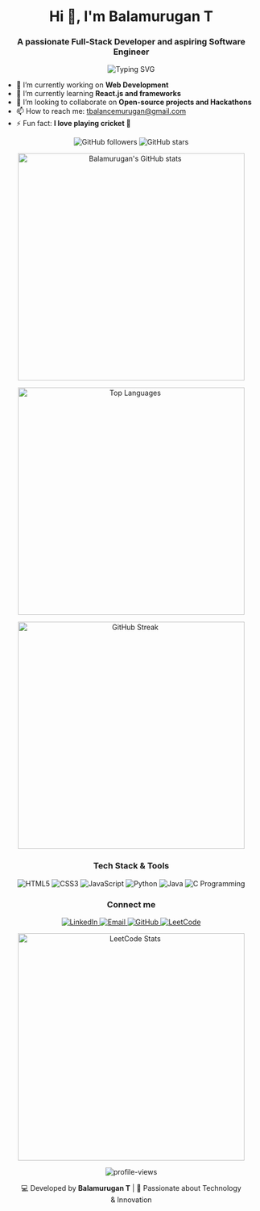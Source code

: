 <!-- Header Section -->
<h1 align="center">Hi 👋, I'm Balamurugan T</h1>
<h3 align="center">A passionate Full-Stack Developer and aspiring Software Engineer</h3>

<!-- Typing SVG -->
<p align="center">
  <img src="https://readme-typing-svg.demolab.com?font=Fira+Code&weight=600&size=24&duration=3000&pause=500&color=00FFAF&center=true&vCenter=true&width=550&lines=Full-Stack+Developer;Machine+Learning+Enthusiast;Lifelong+Learner;Open+to+Opportunities!" alt="Typing SVG" />
</p>

<!-- About Me Section -->
<ul>
  <li>🔭 I’m currently working on <strong>Web Development</strong></li>
  <li>🌱 I’m currently learning <strong>React.js and frameworks</strong></li>
  <li>👯 I’m looking to collaborate on <strong>Open-source projects and Hackathons</strong></li>
  <li>📫 How to reach me: <a href="mailto:tbalancemurugan@gmail.com">tbalancemurugan@gmail.com</a></li>
  <li>⚡ Fun fact: <strong>I love playing cricket 🏏</strong></li>
</ul>
<!-- skill section -->
<p align="center">
    <img src="https://img.shields.io/github/followers/just-bm?label=Follow&style=light" alt="GitHub followers" />
    <img src="https://img.shields.io/github/stars/just-bm?affiliations=OWNER%2CCOLLABORATOR%2CORGANIZATION_MEMBER&style=social" alt="GitHub stars" />
</p>

<!-- GitHub Stats Section -->
<p align="center">
  <img src="https://github-readme-stats.vercel.app/api/?username=just-bm&show_icons=true&theme=radical" alt="Balamurugan's GitHub stats" width="450" />
</p>

<!-- Top Languages Section -->
<p align="center">
  <img src="https://github-readme-stats.vercel.app/api/top-langs/?username=just-bm&layout=compact&theme=radical" alt="Top Languages" width="450" />
</p>
<!-- github streak -->
<p align="center">
  <img src="https://github-readme-streak-stats.herokuapp.com/?user=just-bm&layout=compact&theme=radical" alt="GitHub Streak" width="450" />
</p>


<!-- Skills Section -->
<h3 align="center">Tech Stack & Tools</h3>
<p align="center">
  <img src="https://img.shields.io/badge/HTML5-E34F26?style=for-the-badge&logo=html5&logoColor=white" alt="HTML5" />
  <img src="https://img.shields.io/badge/CSS3-1572B6?style=for-the-badge&logo=css3&logoColor=white" alt="CSS3" />
  <img src="https://img.shields.io/badge/JavaScript-F7DF1E?style=for-the-badge&logo=javascript&logoColor=black" alt="JavaScript" />
  <img src="https://img.shields.io/badge/Python-3776AB?style=for-the-badge&logo=python&logoColor=white" alt="Python" />
  <img src="https://img.shields.io/badge/Java-ED8B00?style=for-the-badge&logo=java&logoColor=white" alt="Java" />
  <img src="https://img.shields.io/badge/C-00599C?style=for-the-badge&logo=c&logoColor=white" alt="C Programming" />
</p>

<!-- Connect With Me Section -->
<h3 align="center">Connect me</h3>
<p align="center">
  <a href="https://www.linkedin.com/in/just0bm0or0balamurugan/" target="_blank">
    <img src="https://img.shields.io/badge/LinkedIn-0077B5?style=for-the-badge&logo=linkedin&logoColor=white" alt="LinkedIn" />
  </a>
  <a href="mailto:tbalancemurugan@gmail.com" target="_blank">
    <img src="https://img.shields.io/badge/Email-D14836?style=for-the-badge&logo=gmail&logoColor=white" alt="Email" />
  </a>
  <a href="https://github.com/just-bm" target="_blank">
    <img src="https://img.shields.io/badge/GitHub-100000?style=for-the-badge&logo=github&logoColor=white" alt="GitHub" />
  </a>
  <a href="https://leetcode.com/u/just_bm__/" target="_blank">
    <img src="https://img.shields.io/badge/LeetCode-FFA116?style=for-the-badge&logo=leetcode&logoColor=white" alt="LeetCode" />
  </a>
  
</p>
<!-- LeetCode Stats Section -->
<p align="center">
  <img src="https://leetcard.jacoblin.cool/just_bm__?theme=dark&font=Karma&ext=heatmap" alt="LeetCode Stats" width="450" />
</p>

<!-- Profile Views Counter -->
<p align="center">
  <img src="https://komarev.com/ghpvc/?username=just-bm&label=Profile%20views&color=0e75b6&style=flat" alt="profile-views" />
</p>

<!-- Footer Section -->
<p align="center">
  💻 Developed by <b>Balamurugan T</b> | 💖 Passionate about Technology & Innovation
</p>

